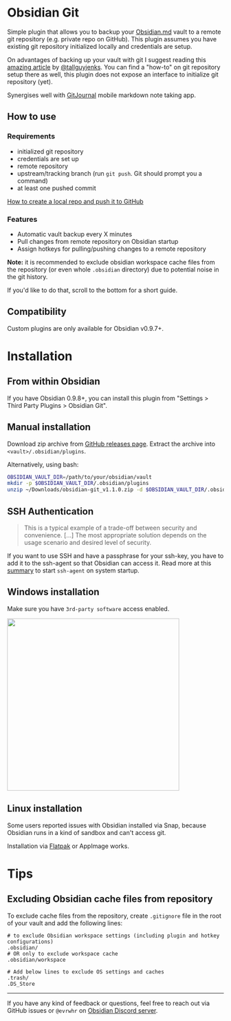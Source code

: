 # Obsidian Git
Simple plugin that allows you to backup your [Obsidian.md](https://obsidian.md) vault to a remote git repository (e.g. private repo on GitHub).
This plugin assumes you have existing git repository initialized locally and credentials are setup.

On advantages of backing up your vault with git I suggest reading this [amazing article](https://medium.com/analytics-vidhya/how-i-put-my-mind-under-version-control-24caea37b8a5) by [@tallguyjenks](https://github.com/tallguyjenks). You can find a "how-to" on git repository setup there as well, this plugin does not expose an interface to initialize git repository (yet).

Synergises well with [GitJournal](https://github.com/GitJournal/GitJournal) mobile markdown note taking app.

## How to use

### Requirements
- initialized git repository
- credentials are set up
- remote repository
- upstream/tracking branch (run `git push`. Git should prompt you a command)
- at least one pushed commit

[How to create a local repo and push it to GitHub](https://docs.github.com/en/github/importing-your-projects-to-github/adding-an-existing-project-to-github-using-the-command-line)

### Features

- Automatic vault backup every X minutes
- Pull changes from remote repository on Obsidian startup
- Assign hotkeys for pulling/pushing changes to a remote repository

**Note:** it is recommended to exclude obsidian workspace cache files from the repository 
(or even whole `.obsidian` directory) due to potential noise in the git history.

If you'd like to do that, scroll to the bottom for a short guide.

## Compatibility
Custom plugins are only available for Obsidian v0.9.7+.

# Installation
## From within Obsidian
If you have Obsidian 0.9.8+, you can install this plugin from "Settings > Third Party Plugins > Obsidian Git".

## Manual installation
Download zip archive from [GitHub releases page](https://github.com/denolehov/obsidian-git/releases).
Extract the archive into `<vault>/.obsidian/plugins`.

Alternatively, using bash:
```bash
OBSIDIAN_VAULT_DIR=/path/to/your/obsidian/vault
mkdir -p $OBSIDIAN_VAULT_DIR/.obsidian/plugins
unzip ~/Downloads/obsidian-git_v1.1.0.zip -d $OBSIDIAN_VAULT_DIR/.obsidian/plugins
```

## SSH Authentication
> This is a typical example of a trade-off between security and convenience. [...] The most appropriate solution depends on the usage scenario and desired level of security.

If you want to use SSH and have a passphrase for your ssh-key, you have to add it to the ssh-agent so that Obsidian can access it. Read more at this [summary](https://unix.stackexchange.com/questions/90853/how-can-i-run-ssh-add-automatically-without-a-password-prompt/90869#90869) to start `ssh-agent` on system startup.

## Windows installation
Make sure you have `3rd-party software` access enabled.

<img
    src = https://raw.githubusercontent.com/denolehov/obsidian-git/master/windows-installation.png
    width = 400>

## Linux installation
Some users reported issues with Obsidian installed via Snap, because Obsidian runs in a kind of sandbox and can't access git.

Installation via [Flatpak](https://flathub.org/apps/details/md.obsidian.Obsidian) or AppImage works.

# Tips
## Excluding Obsidian cache files from repository
To exclude cache files from the repository, create `.gitignore` file in the root of your vault and add the following lines:
```
# to exclude Obsidian workspace settings (including plugin and hotkey configurations)
.obsidian/  
# OR only to exclude workspace cache
.obsidian/workspace 

# Add below lines to exclude OS settings and caches
.trash/
.DS_Store
```
---

If you have any kind of feedback or questions, feel free to reach out via GitHub issues or `@evrwhr` on [Obsidian Discord server](https://discord.com/invite/veuWUTm).
